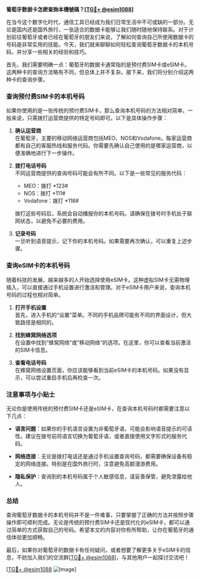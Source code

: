 **葡萄牙数据卡怎麽查詢本機號碼？[[TG💪+ @esim1088](https://t.me/s/esim1088)]**

在当今这个数字化时代，通信工具已经成为我们日常生活中不可或缺的一部分。无论是国内还是国外旅行，一张适合的数据卡能够让我们随时随地保持联系。对于计划前往葡萄牙或者已经在葡萄牙的朋友们来说，了解如何查询自己所使用数据卡的号码是非常实用的技能。今天，我们就来聊聊如何轻松查询葡萄牙数据卡的本机号码，并分享一些相关的经验和技巧。

首先，我们需要明确一点：葡萄牙的数据卡通常指的是预付费SIM卡或eSIM卡。这两种卡的查询方法略有不同，但总体上并不复杂。接下来，我们将分别介绍这两种卡的查询步骤。

### 查询预付费SIM卡的本机号码

如果你使用的是一张传统的预付费SIM卡，那么查询本机号码的方法相对简单。一般来说，只需拨打运营商提供的特定号码即可。以下是具体操作步骤：

1. **确认运营商**  
   在葡萄牙，主要的移动网络运营商包括MEO、NOS和Vodafone。每家运营商都有自己的客服热线和服务代码。你需要先确认自己使用的是哪家运营商，以便准确地进行下一步操作。

2. **拨打电话号码**  
   不同运营商提供的查询号码可能会有所不同。以下是一些常见的服务代码：
   - MEO：拨打 *123#
   - NOS：拨打 *111#
   - Vodafone：拨打 *118#

   拨打这些号码后，系统会自动播报你的本机号码。请确保在拨号时手机处于联网状态，以避免不必要的费用。

3. **记录号码**  
   一旦听到语音提示，记下你的本机号码。如果需要再次确认，可以重复上述步骤。

### 查询eSIM卡的本机号码

随着科技的发展，越来越多的人开始选择使用eSIM卡。这种虚拟SIM卡无需物理插入，可以直接通过手机设置进行激活和管理。对于eSIM卡用户来说，查询本机号码的过程也相对简单。

1. **打开手机设置**  
   首先，进入手机的“设置”菜单。不同的手机品牌可能有不同的界面设计，但大致路径是相同的。

2. **找到蜂窝网络选项**  
   在设置中找到“蜂窝网络”或“移动网络”的选项。在这里，你可以查看当前激活的SIM卡信息。

3. **查看电话号码**  
   在蜂窝网络设置页面，你应该能够看到当前eSIM卡的本机号码。如果没有显示，可以尝试重启手机后再检查一次。

### 注意事项与小贴士

无论你是使用传统的预付费SIM卡还是eSIM卡，在查询本机号码时都需要注意以下几点：

- **语言问题**：如果你的手机语言设置为非葡萄牙语，可能会影响语音提示的可读性。建议在拨号前将语言切换为葡萄牙语，或者直接使用文字形式的服务代码。
  
- **网络连接**：无论是拨打电话还是通过手机设置查询号码，都需要确保设备有稳定的网络连接。特别是在国外旅行时，注意避免高额漫游费用。

- **隐私保护**：查询到的本机号码属于个人敏感信息，请妥善保管，避免泄露给他人。

### 总结

查询葡萄牙数据卡的本机号码并不是一件难事，只要掌握了正确的方法并按照步骤操作即可顺利完成。无论是传统的预付费SIM卡还是现代化的eSIM卡，都可以通过简单的方式获取自己的号码。希望本文的内容对你有所帮助，让你在葡萄牙的通信体验更加顺畅。

最后，如果你对葡萄牙的数据卡有任何疑问，或者想要了解更多关于eSIM卡的信息，不妨加入我们的交流群[[TG💪+ @esim1088](https://t.me/s/esim1088)]，与其他用户一起探讨交流吧！

[[TG💪+ @esim1088](https://t.me/s/esim1088) ![Image](https://i.postimg.cc/4NQfJmqS/Snipaste-2025-05-13-00-14-12.png)]